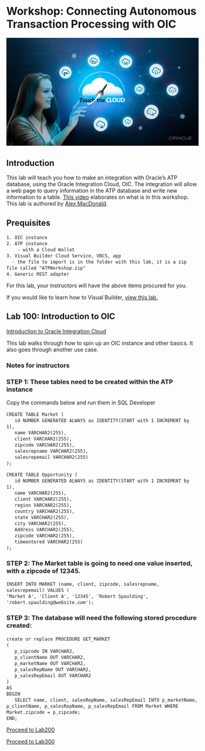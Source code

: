 
# Workshop: Connecting Autonomous Transaction Processing with OIC

![](screenshots/general/2.png)

## Introduction

This lab will teach you how to make an integration with Oracle’s ATP database, using the Oracle Integration Cloud, OIC. The integration will allow a web page to query information in the ATP database and write new information to a table. [This video](http://media.licdn.com/embeds/media.html?src=https%3A%2F%2Fwww.youtube.com%2Fembed%2F-9nP2LaeOok%3Ffeature%3Doembed&url=https%3A%2F%2Fwww.youtube.com%2Fwatch%3Fv%3D-9nP2LaeOok&type=text%2Fhtml&schema=youtube) elaborates on what is in this workshop. This lab is authored by [Alex MacDonald](https://intro.alexmacdonald.solutions).

## Prequisites
	1. OIC instance 
	2. ATP instance
		- with a Cloud Wallet
	3. Visual Builder Cloud Service, VBCS, app
      - the file to import is in the folder with this lab, it is a zip file called "ATPWorkshop.zip"
	4. Generic REST adapter

For this lab, your instructors will have the above items procured for you.

If you would like to learn how to Visual Builder, [view this lab.](https://dppham1.github.io/WorkshopTemplate/workshops/workshop-template/index.html?page=LabGuide100.md)

## Lab 100: Introduction to OIC

[Introduction to Oracle Integration Cloud](https://github.com/KseniiaRyuma/HCM_to_EBS_integration/blob/master/oic100.md)

This lab walks through how to spin up an OIC instance and other basics. It also goes through another use case. 

### Notes for instructors

### **STEP 1**: These tables need to be created within the ATP instance

Copy the commands below and run them in SQL Developer

```
CREATE TABLE Market (
   id NUMBER GENERATED ALWAYS as IDENTITY(START with 1 INCREMENT by 1),
   name VARCHAR2(255),
   client VARCHAR2(255),
   zipcode VARCHAR2(255),
   salesrepname VARCHAR2(255),
   salesrepemail VARCHAR2(255)
);
```
```
CREATE TABLE Opportunity (
   id NUMBER GENERATED ALWAYS as IDENTITY(START with 1 INCREMENT by 1),
   name VARCHAR2(255),
   client VARCHAR2(255),
   region VARCHAR2(255),
   country VARCHAR2(255),
   state VARCHAR2(255),
   city VARCHAR2(255),
   Address VARCHAR2(255),
   zipcode VARCHAR2(255),
   timeentered VARCHAR2(255)
);
```

### **STEP 2**: The Market table is going to need one value inserted, with a zipcode of 12345. 

```
INSERT INTO MARKET (name, client, zipcode, salesrepname, salesrepemail) VALUES (
'Market A', 'Client A', '12345', 'Robert Spaulding', 'robert.spaulding@website.com');
```

### **STEP 3**: The database will need the following stored procedure created: 
```
create or replace PROCEDURE GET_MARKET
(
   p_zipcode IN VARCHAR2,
   p_clientName OUT VARCHAR2,
   p_marketName OUT VARCHAR2,
   p_salesRepName OUT VARCHAR2,
   p_salesRepEmail OUT VARCHAR2
)
AS
BEGIN
   SELECT name, client, salesRepName, salesRepEmail INTO p_marketName, p_clientName, p_salesRepName, p_salesRepEmail FROM Market WHERE Market.zipcode = p_zipcode;
END;
```

[Proceed to Lab200](https://github.com/GaryHostt/ATPworkshop/blob/master/Lab200.md)

[Proceed to Lab300](https://github.com/GaryHostt/ATPworkshop/blob/master/Lab300.md)








